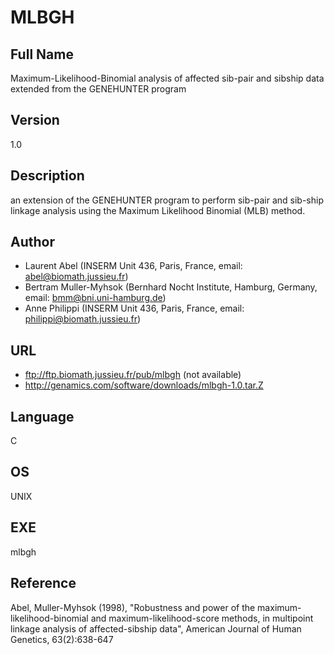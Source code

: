 # MLBGH

## Full Name
Maximum-Likelihood-Binomial analysis of affected sib-pair and sibship data extended from the GENEHUNTER program

## Version
1.0

## Description
an extension of the GENEHUNTER program to perform sib-pair and sib-ship linkage analysis using the Maximum Likelihood Binomial (MLB) method.

## Author
* Laurent Abel (INSERM Unit 436, Paris, France, email: abel@biomath.jussieu.fr)
* Bertram Muller-Myhsok (Bernhard Nocht Institute, Hamburg, Germany, email: bmm@bni.uni-hamburg.de)
* Anne Philippi (INSERM Unit 436, Paris, France, email: philippi@biomath.jussieu.fr)

## URL
* ftp://ftp.biomath.jussieu.fr/pub/mlbgh (not available)
* http://genamics.com/software/downloads/mlbgh-1.0.tar.Z

## Language
C

## OS
UNIX

## EXE
mlbgh

## Reference
Abel, Muller-Myhsok (1998), "Robustness and power of the maximum-likelihood-binomial and maximum-likelihood-score methods, in multipoint linkage analysis of affected-sibship data", American Journal of Human Genetics, 63(2):638-647